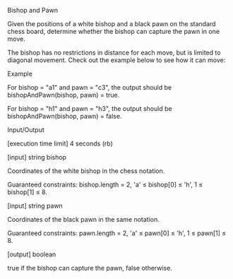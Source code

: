 Bishop and Pawn

Given the positions of a white bishop and a black pawn on the standard chess board, determine whether the bishop can capture the pawn in one move.

The bishop has no restrictions in distance for each move, but is limited to diagonal movement. Check out the example below to see how it can move:


Example

For bishop = "a1" and pawn = "c3", the output should be
bishopAndPawn(bishop, pawn) = true.



For bishop = "h1" and pawn = "h3", the output should be
bishopAndPawn(bishop, pawn) = false.



Input/Output

[execution time limit] 4 seconds (rb)

[input] string bishop

Coordinates of the white bishop in the chess notation.

Guaranteed constraints:
bishop.length = 2,
'a' ≤ bishop[0] ≤ 'h',
1 ≤ bishop[1] ≤ 8.

[input] string pawn

Coordinates of the black pawn in the same notation.

Guaranteed constraints:
pawn.length = 2,
'a' ≤ pawn[0] ≤ 'h',
1 ≤ pawn[1] ≤ 8.

[output] boolean

true if the bishop can capture the pawn, false otherwise.